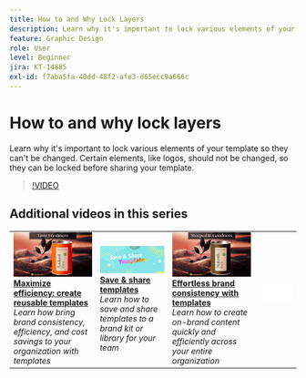 ```yaml
---
title: How to and Why Lock Layers
description: Learn why it's important to lock various elements of your template so they can't be changed
feature: Graphic Design
role: User
level: Beginner
jira: KT-14885
exl-id: f7aba5fa-40dd-48f2-afe3-d65ecc9a666c
---
```

# How to and why lock layers

Learn why it's important to lock various elements of your template so they can't be changed. Certain elements, like logos, should not be changed, so they can be locked before sharing your template.

>[!VIDEO](https://video.tv.adobe.com/v/3427095?quality=12&learn=on&hidetitle=true)

## Additional videos in this series

<table style="table-layout:fixed">
<tr>
   <td>
         <a href="create-templates.md">
            <img alt="Maximize efficiency: create reusable templates" src="assets/create-template.png" />
         </a>
         <div>
         <a href="create-templates.md"><strong>Maximize efficiency: create reusable templates</strong></a>
         </div>
         <em>Learn how bring brand consistency, efficiency, and cost savings to your organization with templates</em>
         <br>
   </td>
   <td>
         <a href="share-templates.md">
            <img alt="Save & share templates" src="assets/share-templates.png" />
         </a>
         <div>
         <a href="share-templates.md"><strong>Save & share templates</strong></a>
         </div>
         <em>Learn how to save and share templates to a brand kit or library for your team</em>
         <br>
   </td>
   <td>
         <a href="use-templates.md">
            <img alt="Effortless brand consistency with templates" src="assets/use-templates.png" />
         </a>
         <div>
         <a href="use-templates.md"><strong>Effortless brand consistency with templates</strong></a>
         </div>
         <em>Learn how to create on-brand content quickly and efficiently across your entire organization</em>
         <br>
   </td>
   <td>
      <img alt="Spacer" src="../assets/Whitespacer.png" />
      <div>
      <br>
   </td>
</tr>
</table>
